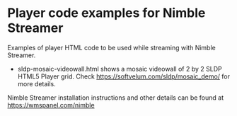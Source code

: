 Player code examples for Nimble Streamer
==============================

Examples of player HTML code to be used while streaming with Nimble Streamer.

- sldp-mosaic-videowall.html shows a mosaic videowall of 2 by 2 SLDP HTML5 Player grid. Check https://softvelum.com/sldp/mosaic_demo/ for more details.


Nimble Streamer installation instructions and other details can be found at https://wmspanel.com/nimble
